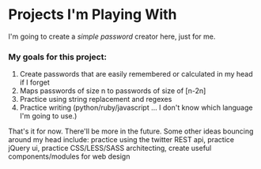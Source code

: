 # Projects I'm Playing With

I'm going to create a *simple password* creator here, just for me.

### My goals for this project:

1. Create passwords that are easily remembered or calculated in my head if I forget
2. Maps passwords of size n to passwords of size of [n-2n]
3. Practice using string replacement and regexes
4. Practice writing (python/ruby/javascript ... I don't know which language I'm going to use.)

That's it for now. There'll be more in the future. Some other ideas bouncing around my head include: practice using the twitter REST api, practice jQuery ui, practice CSS/LESS/SASS architecting, create useful components/modules for web design